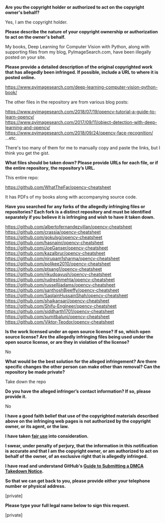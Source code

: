 **Are you the copyright holder or authorized to act on the copyright owner's behalf?**  
  
Yes, I am the copyright holder.  
  
**Please describe the nature of your copyright ownership or authorization to act on the owner's behalf.**  
  
My books, Deep Learning for Computer Vision with Python, along with supporting files from my blog, PyImageSearch.com, have been illegally posted on your site.  
  
**Please provide a detailed description of the original copyrighted work that has allegedly been infringed. If possible, include a URL to where it is posted online.**  
  
https://www.pyimagesearch.com/deep-learning-computer-vision-python-book/  
  
The other files in the repository are from various blog posts:  
  
https://www.pyimagesearch.com/2018/07/19/opencv-tutorial-a-guide-to-learn-opencv/  
https://www.pyimagesearch.com/2017/09/11/object-detection-with-deep-learning-and-opencv/  
https://www.pyimagesearch.com/2018/09/24/opencv-face-recognition/  
...etc.  
  
There's too many of them for me to manually copy and paste the links, but I think you get the gist.  
  
**What files should be taken down? Please provide URLs for each file, or if the entire repository, the repository’s URL.**  
  
This entire repo:  
  
https://github.com/WhatTheFar/opencv-cheatsheet  
  
It has PDFs of my books along with accompanying source code.  
  
**Have you searched for any forks of the allegedly infringing files or repositories? Each fork is a distinct repository and must be identified separately if you believe it is infringing and wish to have it taken down.**  
  
https://github.com/albertofernandezvillan/opencv-cheatsheet  
https://github.com/crassia/opencv-cheatsheet  
https://github.com/gokulsg/opencv-cheatsheet  
https://github.com/hasnainr/opencv-cheatsheet  
https://github.com/JoeGanser/opencv-cheatsheet  
https://github.com/kazalbrur/opencv-cheatsheet  
https://github.com/nirupam1sharma/opencv-cheatsheet  
https://github.com/poljkee2010/opencv-cheatsheet  
https://github.com/ptsang1/opencv-cheatsheet  
https://github.com/rikudoayush/opencv-cheatsheet  
https://github.com/rudreshmehta/opencv-cheatsheet  
https://github.com/russelljjadams/opencv-cheatsheet  
https://github.com/santhoshBjeeffy/opencv-cheatsheet  
https://github.com/SaqlainHussainShah/opencv-cheatsheet  
https://github.com/shaikansari/opencv-cheatsheet  
https://github.com/Shifu-Engineer/opencv-cheatsheet  
https://github.com/siddharth1701/opencv-cheatsheet  
https://github.com/sumitbaluni/opencv-cheatsheet  
https://github.com/Viktor-Teodor/opencv-cheatsheet  
  
**Is the work licensed under an open source license? If so, which open source license? Are the allegedly infringing files being used under the open source license, or are they in violation of the license?**  
  
No  
  
**What would be the best solution for the alleged infringement? Are there specific changes the other person can make other than removal? Can the repository be made private?**  
  
Take down the repo  
  
**Do you have the alleged infringer’s contact information? If so, please provide it.**  
  
No  
  
**I have a good faith belief that use of the copyrighted materials described above on the infringing web pages is not authorized by the copyright owner, or its agent, or the law.**  
  
**I have taken <a href="https://www.lumendatabase.org/topics/22">fair use</a> into consideration.**  
  
**I swear, under penalty of perjury, that the information in this notification is accurate and that I am the copyright owner, or am authorized to act on behalf of the owner, of an exclusive right that is allegedly infringed.**  
  
**I have read and understand GitHub's <a href="https://help.github.com/articles/guide-to-submitting-a-dmca-takedown-notice/">Guide to Submitting a DMCA Takedown Notice</a>.**  
  
**So that we can get back to you, please provide either your telephone number or physical address.**  
  
[private]  

**Please type your full legal name below to sign this request.**  
  
[private]  
